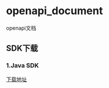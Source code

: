 # openapi_document
openapi文档


## SDK下载
### 1.Java SDK

  [下载地址](https://github.com/fangjjy/openapi_sdk_java)
